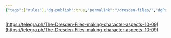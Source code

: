 ```yaml
---
{"tags":["rules"],"dg-publish":true,"permalink":"/dresden-files/","dgPassFrontmatter":true}
---
```


[https://telegra.ph/The-Dresden-Files-making-character-aspects-10-09](https://telegra.ph/The-Dresden-Files-making-character-aspects-10-09)

